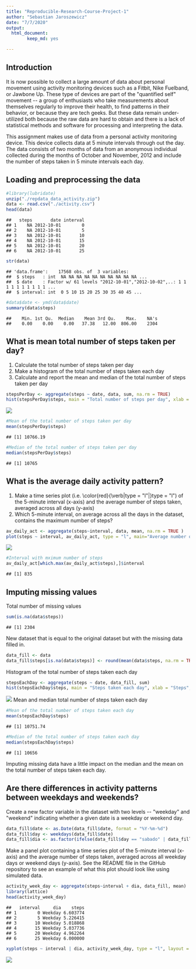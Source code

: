 ```yaml
---
title: "Reproducible-Research-Course-Project-1"
author: "Sebastian Jaroszewicz"
date: "7/7/2020"
output: 
  html_document:
        keep_md: yes

---
```




## Introduction

It is now possible to collect a large amount of data about personal movement using activity monitoring devices such as a Fitbit, Nike Fuelband, or Jawbone Up. These type of devices are part of the "quantified self" movement -- a group of enthusiasts who take measurements about themselves regularly to improve their health, to find patterns in their behavior, or because they are tech geeks. But these data remain under-utilized both because the raw data are hard to obtain and there is a lack of statistical methods and software for processing and interpreting the data.

This assignment makes use of data from a personal activity monitoring device. This device collects data at 5 minute intervals through out the day. The data consists of two months of data from an anonymous individual collected during the months of October and November, 2012 and include the number of steps taken in 5 minute intervals each day.

## Loading and preprocessing the data

```r
#library(lubridate)
unzip("./repdata_data_activity.zip")
data <- read.csv("./activity.csv")
head(data)
```

```
##   steps       date interval
## 1    NA 2012-10-01        0
## 2    NA 2012-10-01        5
## 3    NA 2012-10-01       10
## 4    NA 2012-10-01       15
## 5    NA 2012-10-01       20
## 6    NA 2012-10-01       25
```

```r
str(data)
```

```
## 'data.frame':	17568 obs. of  3 variables:
##  $ steps   : int  NA NA NA NA NA NA NA NA NA NA ...
##  $ date    : Factor w/ 61 levels "2012-10-01","2012-10-02",..: 1 1 1 1 1 1 1 1 1 1 ...
##  $ interval: int  0 5 10 15 20 25 30 35 40 45 ...
```

```r
#data$date <- ymd(data$date)
summary(data$steps)
```

```
##    Min. 1st Qu.  Median    Mean 3rd Qu.    Max.    NA's 
##    0.00    0.00    0.00   37.38   12.00  806.00    2304
```

## What is mean total number of steps taken per day?
1. Calculate the total number of steps taken per day
2. Make a histogram of the total number of steps taken each day
3. Calculate and report the mean and median of the total number of steps taken per day

```r
stepsPerDay <- aggregate(steps ~ date, data, sum, na.rm = TRUE)
hist(stepsPerDay$steps, main = "Total number of steps per day", xlab = "Steps per day",ylim = c(0,20),breaks = seq(0,25000, by=2500))
```

![](Reproducible-Research-Course-Project-1_files/figure-html/steps_per_day-1.png)<!-- -->

```r
#Mean of the total number of steps taken per day
mean(stepsPerDay$steps)
```

```
## [1] 10766.19
```

```r
#Median of the total number of steps taken per day
median(stepsPerDay$steps)
```

```
## [1] 10765
```
## What is the average daily activity pattern?

1. Make a time series plot (i.e. \color{red}{\verb|type = "l"|}type = "l") of the 5-minute interval (x-axis) and the average number of steps taken, averaged across all days (y-axis)
2. Which 5-minute interval, on average across all the days in the dataset, contains the maximum number of steps?

```r
av_daily_act <- aggregate(steps~interval, data, mean, na.rm = TRUE )
plot(steps ~ interval, av_daily_act, type = "l", main="Average number of steps")
```

![](Reproducible-Research-Course-Project-1_files/figure-html/average_daily_activity_pattern-1.png)<!-- -->

```r
#Interval with mximum number of steps
av_daily_act[which.max(av_daily_act$steps),]$interval
```

```
## [1] 835
```

## Imputing missing values
Total number of missing values

```r
sum(is.na(data$steps))
```

```
## [1] 2304
```
New dataset that is equal to the original dataset but with the missing data filled in.

```r
data_fill <- data
data_fill$steps[is.na(data$steps)] <- round(mean(data$steps, na.rm = TRUE))
```
Histogram of the total number of steps taken each day

```r
stepsEachDay <- aggregate(steps ~ date, data_fill, sum)
hist(stepsEachDay$steps, main = "Steps taken each day", xlab = "Steps",ylim = c(0,30),breaks = seq(0,25000, by=2500))
```

![](Reproducible-Research-Course-Project-1_files/figure-html/Hist_number_of_steps-1.png)<!-- -->
Mean and median total number of steps taken each day

```r
#Mean of the total number of steps taken each day
mean(stepsEachDay$steps)
```

```
## [1] 10751.74
```

```r
#Median of the total number of steps taken each day
median(stepsEachDay$steps)
```

```
## [1] 10656
```
 
Imputing missing data have a little impact on the median and the mean on the total number of steps taken each day.

## Are there differences in activity patterns between weekdays and weekends?
Create a new factor variable in the dataset with two levels -- "weekday" and "weekend" indicating whether a given date is a weekday or weekend day.

```r
data_fill$date <- as.Date(data_fill$date, format = "%Y-%m-%d")
data_fill$day <- weekdays(data_fill$date)
data_fill$dia <- as.factor(ifelse(data_fill$day == "sabado" | data_fill$day == "domingo","Weekend","Weekday"))
```
Make a panel plot containing a time series plot of the 5-minute interval (x-axis) and the average number of steps taken, averaged across all weekday days or weekend days (y-axis). See the README file in the GitHub repository to see an example of what this plot should look like using simulated data.

```r
activity_week_day <- aggregate(steps~interval + dia, data_fill, mean)
library(lattice)
head(activity_week_day)
```

```
##   interval     dia    steps
## 1        0 Weekday 6.603774
## 2        5 Weekday 5.226415
## 3       10 Weekday 5.018868
## 4       15 Weekday 5.037736
## 5       20 Weekday 4.962264
## 6       25 Weekday 6.000000
```

```r
xyplot(steps ~ interval | dia, activity_week_day, type = "l", layout = c(1, 2), xlab = "Interval", ylab = "Number of steps")
```

![](Reproducible-Research-Course-Project-1_files/figure-html/panel_plot-1.png)<!-- -->
